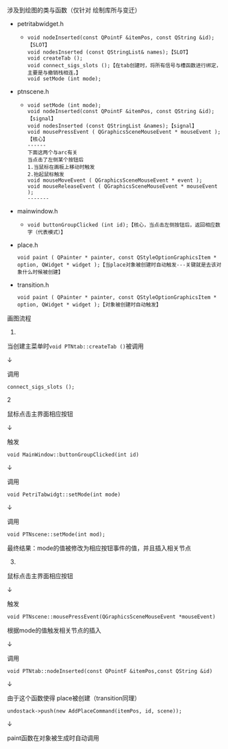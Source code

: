涉及到绘图的类与函数（仅针对 绘制库所与变迁）

+ petritabwidget.h

  + ```
    void nodeInserted(const QPointF &itemPos, const QString &id);【SLOT】
    void nodesInserted (const QStringList& names);【SLOT】
    void createTab ();
    void connect_sigs_slots ();【在tab创建时，将所有信号与槽函数进行绑定，主要是与撤销栈相连，】
    void setMode (int mode);
    ```

+ ptnscene.h

  + ```
    void setMode (int mode);
    void nodeInserted(const QPointF &itemPos, const QString &id);【signal】
    void nodesInserted (const QStringList &names);【signal】
    void mousePressEvent ( QGraphicsSceneMouseEvent * mouseEvent );【核心】
    ------
    下面这两个与arc有关
    当点击了左侧某个按钮后 
    1.当鼠标在画板上移动时触发
    2.抬起鼠标触发
    void mouseMoveEvent ( QGraphicsSceneMouseEvent * event );
    void mouseReleaseEvent ( QGraphicsSceneMouseEvent * mouseEvent );
    -------
    ```

  

+ mainwindow.h

  + ```
    void buttonGroupClicked (int id);【核心，当点击左侧按钮后，返回相应数字（代表模式）】
    ```

+ place.h

  ```
  void paint ( QPainter * painter, const QStyleOptionGraphicsItem * option, QWidget * widget );【当place对象被创建时自动触发---关键就是去该对象什么时候被创建】
  ```

+ transition.h

  ```
  void paint ( QPainter * painter, const QStyleOptionGraphicsItem * option, QWidget * widget );【对象被创建时自动触发】
  ```



画图流程

1.

当创建主菜单时`void PTNtab::createTab ()`被调用

↓

调用

`connect_sigs_slots ();`



2

鼠标点击主界面相应按钮 

↓

触发

`void MainWindow::buttonGroupClicked(int id)`

↓

调用 

`void PetriTabwidgt::setMode(int mode)`

↓

调用

`void PTNscene::setMode(int mod);`



最终结果：mode的值被修改为相应按钮事件的值，并且插入相关节点



3.

鼠标点击主界面相应按钮 

↓

触发

`void PTNscene::mousePressEvent(QGraphicsSceneMouseEvent *mouseEvent)` 

根据mode的值触发相关节点的插入

↓

调用

```
void PTNtab::nodeInserted(const QPointF &itemPos,const QString &id)
```

↓

由于这个函数使得 place被创建（transition同理）

```
undostack->push(new AddPlaceCommand(itemPos, id, scene));
```

↓

paint函数在对象被生成时自动调用
